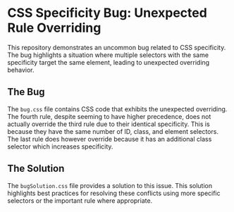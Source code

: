 # CSS Specificity Bug: Unexpected Rule Overriding

This repository demonstrates an uncommon bug related to CSS specificity.  The bug highlights a situation where multiple selectors with the same specificity target the same element, leading to unexpected overriding behavior.

## The Bug

The `bug.css` file contains CSS code that exhibits the unexpected overriding.  The fourth rule, despite seeming to have higher precedence, does not actually override the third rule due to their identical specificity. This is because they have the same number of ID, class, and element selectors.   The last rule does however override because it has an additional class selector which increases specificity.

## The Solution

The `bugSolution.css` file provides a solution to this issue. This solution highlights best practices for resolving these conflicts using more specific selectors or the important rule where appropriate.